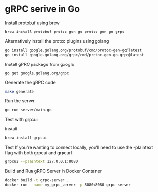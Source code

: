 # gRPC serive in Go

Install protobuf using brew

```sh
brew install protobuf protoc-gen-go protoc-gen-go-grpc
```

Alternatively install the protoc plugins using golang

```sh
go install google.golang.org/protobuf/cmd/protoc-gen-go@latest
go install google.golang.org/grpc/cmd/protoc-gen-go-grpc@latest
```

Install gPRC package from google

```sh
go get google.golang.org/grpc
```

Generate the gRPC code

```sh
make generate
```

Run the server

```sh
go run server/main.go
```

Test with grpcui

Install

```sh
brew install grpcui
```

Test
If you're wanting to connect locally, you'll need to use the -plaintext flag with both grpcui and grpcurl
```sh
grpcui --plaintext 127.0.0.1:8080
```

Build and Run gRPC Server in Docker Container

```sh
docker build -t grpc-server .
docker run --name my_grpc_server -p 8080:8080 grpc-server
```